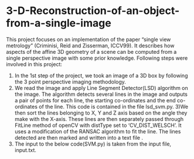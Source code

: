 # 3-D-Reconstruction-of-an-object-from-a-single-image

This project focuses on an implementation of the paper “single view metrology” (Criminisi, Reid and Zisserman, ICCV99). It describes
how aspects of the affine 3D geometry of a scene can be computed from a single perspective image with some prior knowledge. Following steps were involved in this project:
1)	In the 1st step of the project, we took an image of a 3D box by following the 3 point perspective imaging methodology. 
2) We read the image and apply Line Segment Detector(LSD) algorithm on the image. The algorithm detects several lines in the image  and outputs a pair of points for each line, the starting co-ordinates and the end co-ordinates of the line. This code is contained in the file lsd_svm.py. 
3)We then sort the lines belonging to X, Y and Z axis based on the angle they make with the X-axis. These lines are then separately passed through FitLine method of openCV with distType set to ‘CV_DIST_WELSCH’. 
It uses a modification of the RANSAC algorithm to fit the line. The lines detected are then marked and written into a text file .
4) The input to the below code(SVM.py) is taken from the input file, input.txt.

     

